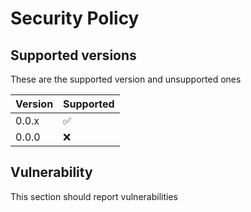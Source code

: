 # Security Policy

## Supported versions

These are the supported version and unsupported ones

|Version|Supported|
|-------|---------|
|0.0.x|:white_check_mark:|
|0.0.0|:x:|

## Vulnerability

This section should report vulnerabilities
